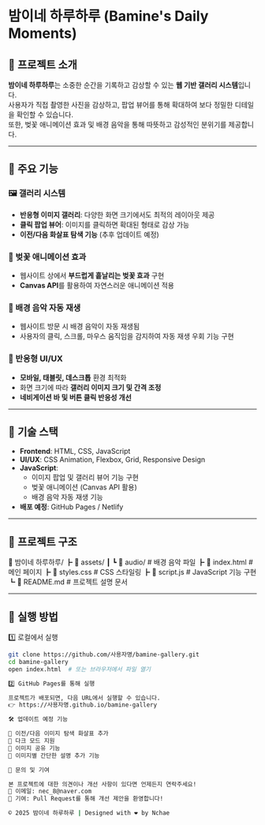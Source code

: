 # 밤이네 하루하루 (Bamine's Daily Moments)

## 📌 프로젝트 소개
**밤이네 하루하루**는 소중한 순간을 기록하고 감상할 수 있는 **웹 기반 갤러리 시스템**입니다.  
사용자가 직접 촬영한 사진을 감상하고, 팝업 뷰어를 통해 확대하여 보다 정밀한 디테일을 확인할 수 있습니다.  
또한, 벚꽃 애니메이션 효과 및 배경 음악을 통해 따뜻하고 감성적인 분위기를 제공합니다.

---

## 📜 주요 기능
### 🖼️ 갤러리 시스템
- **반응형 이미지 갤러리**: 다양한 화면 크기에서도 최적의 레이아웃 제공
- **클릭 팝업 뷰어**: 이미지를 클릭하면 확대된 형태로 감상 가능
- **이전/다음 화살표 탐색 기능** (추후 업데이트 예정)

### 🌸 벚꽃 애니메이션 효과
- 웹사이트 상에서 **부드럽게 흩날리는 벚꽃 효과** 구현
- **Canvas API**를 활용하여 자연스러운 애니메이션 적용

### 🎵 배경 음악 자동 재생
- 웹사이트 방문 시 배경 음악이 자동 재생됨
- 사용자의 클릭, 스크롤, 마우스 움직임을 감지하여 자동 재생 우회 기능 구현

### 📱 반응형 UI/UX
- **모바일, 태블릿, 데스크톱** 환경 최적화
- 화면 크기에 따라 **갤러리 이미지 크기 및 간격 조정**
- **네비게이션 바 및 버튼 클릭 반응성 개선**

---

## 🔧 기술 스택
- **Frontend**: HTML, CSS, JavaScript  
- **UI/UX**: CSS Animation, Flexbox, Grid, Responsive Design  
- **JavaScript**:
  - 이미지 팝업 및 갤러리 뷰어 기능 구현
  - 벚꽃 애니메이션 (Canvas API 활용)
  - 배경 음악 자동 재생 기능
- **배포 예정**: GitHub Pages / Netlify  

---

## 📂 프로젝트 구조

📁 밤이네 하루하루/ 
┣ 📂 assets/ 
┃ 
┗ 📂 audio/ # 배경 음악 파일 
┣ 📜 index.html # 메인 페이지 
┣ 📜 styles.css # CSS 스타일링 
┣ 📜 script.js # JavaScript 기능 구현 
┗ 📜 README.md # 프로젝트 설명 문서


---

## 🚀 실행 방법

1️⃣ 로컬에서 실행

```bash
git clone https://github.com/사용자명/bamine-gallery.git
cd bamine-gallery
open index.html  # 또는 브라우저에서 파일 열기

2️⃣ GitHub Pages를 통해 실행

프로젝트가 배포되면, 다음 URL에서 실행할 수 있습니다.
👉 https://사용자명.github.io/bamine-gallery

🛠 업데이트 예정 기능

🔄 이전/다음 이미지 탐색 화살표 추가
🌙 다크 모드 지원
🔗 이미지 공유 기능
📝 이미지별 간단한 설명 추가 기능

📧 문의 및 기여

본 프로젝트에 대한 의견이나 개선 사항이 있다면 언제든지 연락주세요!
📩 이메일: nec_8@naver.com
📌 기여: Pull Request를 통해 개선 제안을 환영합니다!

© 2025 밤이네 하루하루 | Designed with ❤️ by Nchae
